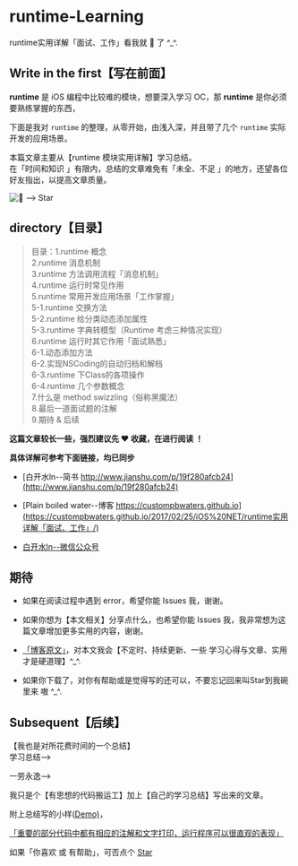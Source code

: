 # runtime-Learning
runtime实用详解「面试、工作」看我就 🐒 了 ^_^.


## Write in the first【写在前面】
**runtime** 是 iOS 编程中比较难的模块，想要深入学习 OC，那 **runtime** 是你必须要熟练掌握的东西，  

下面是我对 `runtime` 的整理，从零开始，由浅入深，并且带了几个 `runtime` 实际开发的应用场景。



本篇文章主要从【runtime 模块实用详解】学习总结。  
在「时间和知识 」有限内，总结的文章难免有「未全、不足 」的地方，还望各位好友指出，以提高文章质量。



![ --> Star](http://upload-images.jianshu.io/upload_images/2230763-130b25511fa04547.jpg?imageMogr2/auto-orient/strip%7CimageView2/2/w/1240)


## directory【目录】

>目录：1.runtime 概念  
2.runtime 消息机制  
3.runtime 方法调用流程「消息机制」  
4.runtime 运行时常见作用  
5.runtime 常用开发应用场景「工作掌握」  
5-1.runtime 交换方法  
5-2.runtime 给分类动态添加属性  
5-3.runtime 字典转模型（Runtime 考虑三种情况实现）  
6.runtime 运行时其它作用「面试熟悉」  
6-1.动态添加方法  
6-2.实现NSCoding的自动归档和解档  
6-3.runtime 下Class的各项操作  
6-4.runtime 几个参数概念  
7.什么是 method swizzling（俗称黑魔法）  
8.最后一道面试题的注解  
9.期待 & 后续


**这篇文章较长一些，强烈建议先 ❤️ 收藏，在进行阅读 ！**

**具体详解可参考下面链接，均已同步**

- [白开水ln--简书 http://www.jianshu.com/p/19f280afcb24](http://www.jianshu.com/p/19f280afcb24)

- [Plain boiled water--博客 https://custompbwaters.github.io](https://custompbwaters.github.io/2017/02/25/iOS%20NET/runtime实用详解「面试、工作」/)

- [白开水ln--微信公众号](http://upload-images.jianshu.io/upload_images/2230763-e5768bda910361e5.jpg?imageMogr2/auto-orient/strip%7CimageView2/2/w/1240)



## 期待

- 如果在阅读过程中遇到 error，希望你能 Issues 我，谢谢。

- 如果你想为【本文相关】分享点什么，也希望你能 Issues 我，我非常想为这篇文章增加更多实用的内容，谢谢。

- [「博客原文」](https://custompbwaters.github.io/2017/02/25/iOS%20NET/runtime实用详解「面试、工作」/)，对本文我会【不定时、持续更新、一些 学习心得与文章、实用才是硬道理】^_^.

- 如果你下载了，对你有帮助或是觉得写的还可以，不要忘记回来叫Star到我碗里来 嗷 ^_^.


## Subsequent【后续】

【我也是对所花费时间的一个总结】  
学习总结-->

一劳永逸-->

我只是个【有思想的代码搬运工】加上【自己的学习总结】写出来的文章。

附上总结写的小样([Demo)](https://github.com/CustomPBWaters/runtime-Learning)，

[「重要的部分代码中都有相应的注解和文字打印，运行程序可以很直观的表现」]()

如果「你喜欢 或 有帮助」，可否点个 [Star](https://github.com/CustomPBWaters)




































